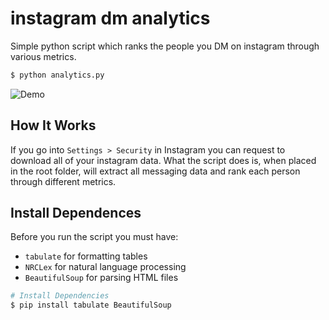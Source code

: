 instagram dm analytics
======================

Simple python script which ranks the people you DM on instagram through various metrics.

```bash
$ python analytics.py
```
![Demo](https://i.ibb.co/TYhHJ2X/instagram-dm-analytics-demo.png)

## How It Works
If you go into `Settings > Security` in Instagram you can request to download all of your instagram data. What the script does is, when placed in the root folder, will extract all messaging data and rank each person through different metrics.

## Install Dependences

Before you run the script you must have:
 - `tabulate` for formatting tables
 - `NRCLex` for natural language processing
 - `BeautifulSoup` for parsing HTML files
 
```bash
# Install Dependencies
$ pip install tabulate BeautifulSoup
```
